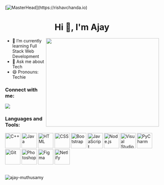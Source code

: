 [![MasterHead](https://1.bp.blogspot.com/-7A4WynwLsM...)](https://rishavchanda.io)
<h1 align="center">Hi 👋, I'm Ajay</h1>


<img align="right" width="370" height="290" src="https://img.etimg.com/thumb/msid-84146083,width-1015,height-761,imgsize-638053,resizemode-8/prime/technology-and-startups/booting-up-developer-economy-how-tech-startups-are-helping-coders-build-and-test-software-faster.jpg">

- 🌱 I’m currently learning Full Stack Web Development
- 💬 Ask me about Tech  
- 😄 Pronouns: Techie

<h3 align="left">Connect with me:</h3>
<p align="left">
<a href="https://www.linkedin.com/in/ajay-muthusamy/">
    <img src="https://img.shields.io/badge/LinkedIn-0077B5?style=for-the-badge&logo=linkedin&logoColor=white" />
  </a>
</p>

<h3 align="left">Languages and Tools:</h3>
<div style="display: inline-block;">
    <img height="50" width="50" src="https://img.icons8.com/color/48/000000/c-plus-plus-logo.png" title="C++" alt="C++" />
    <img height="50" width="50" src="https://img.icons8.com/color/48/000000/java-coffee-cup-logo.png" title="Java" alt="Java" />
    <img height="50" width="50" src="https://static.vecteezy.com/system/resources/previews/012/697/299/non_2x/stylized-3d-html-logo-design-free-png.png" title="HTML" alt="HTML" />
    <img height="50" width="50" src="https://img.icons8.com/color/48/000000/css3.png" title="CSS" alt="CSS" />
    <img height="50" width="50" src="https://img.icons8.com/color/48/000000/bootstrap.png" title="Bootstrap" alt="Bootstrap" />
    <img height="50" width="50" src="https://static.vecteezy.com/system/resources/previews/012/697/298/non_2x/3d-javascript-logo-design-free-png.png" title="JavaScript" alt="JavaScript"/>
    <img height="50" width="50" src="https://1.bp.blogspot.com/-sqAjIvOtpXI/XYoCmqOyMwI/AAAAAAAAJig/CowR8wgEauEs-RXN2IPmLYkC7NHoHuA3gCLcBGAsYHQ/s1600/node-js-logo.png" title="Node.js" alt="Node.js"/>
    <img height="50" width="50" src="https://img.icons8.com/color/48/000000/visual-studio-code-2019.png" title="Visual Studio Code" alt="Visual Studio Code"/>
    <img height="50" width="50" src="https://img.icons8.com/color/48/000000/pycharm.png" title="PyCharm" alt="PyCharm"/>
    <img height="50" width="50" src="https://img.icons8.com/color/50/000000/git.png" title="Git" alt="Git"/>
    <img height="50" width="50" src="https://img.icons8.com/doodle/48/000000/adobe-photoshop.png" title="Photoshop" alt="Photoshop"/>
    <img height="50" width="50" src="https://img.icons8.com/color/48/000000/figma--v1.png" title="Figma" alt="Figma"/>
    <img height="50" src="https://img.shields.io/badge/Netlify-00C7B7?style=for-the-badge&logo=netlify&logoColor=white" title="Netlify" alt="Netlify"/>
</div>
<br />
<br />
<p><img align="center" src="https://github-readme-stats.vercel.app/api?username=ajay-muthusamy&show_icons=true&locale=en&theme=dark" alt="ajay-muthusamy" /></p>

